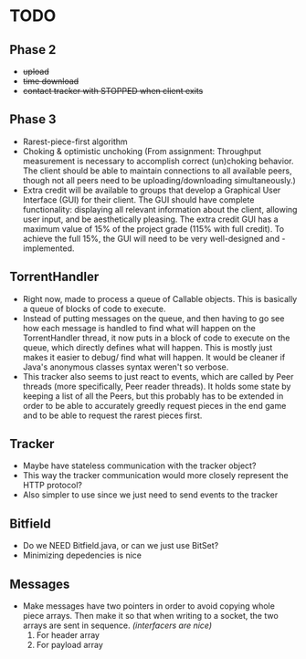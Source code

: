 TODO
====

Phase 2
-------

- ~~upload~~
- ~~time download~~
- ~~contact tracker with STOPPED when client exits~~

Phase 3
-------

- Rarest-piece-first algorithm
- Choking & optimistic unchoking (From assignment:  Throughput measurement is necessary to accomplish correct (un)choking behavior.  The client should be able to maintain connections to all available peers, though not all peers need to be uploading/downloading simultaneously.)
- Extra credit will be available to groups that develop a Graphical User Interface (GUI) for their client.  The GUI should have complete functionality: displaying all relevant information about the client, allowing user input, and be aesthetically pleasing.  The extra credit GUI has a maximum value of 15% of the project grade (115% with full credit).  To achieve the full 15%, the GUI will need to be very well-designed and -implemented.

TorrentHandler
--------------

- Right now, made to process a queue of Callable<Void> objects. This is basically a queue of blocks of code to execute.
- Instead of putting messages on the queue, and then having to go see how each message is handled to find what will happen on the TorrentHandler thread, it now puts in a block of code to execute on the queue, which directly defines what will happen. This is mostly just makes it easier to debug/ find what will happen. It would be cleaner if Java's anonymous classes syntax weren't so verbose.
- This tracker also seems to just react to events, which are called by Peer threads (more specifically, Peer reader threads). It holds some state by keeping a list of all the Peers, but this probably has to be extended in order to be able to accurately greedly request pieces in the end game and to be able to request the rarest pieces first.

Tracker
-------

- Maybe have stateless communication with the tracker object?
- This way the tracker communication would more closely represent the HTTP protocol?
- Also simpler to use since we just need to send events to the tracker

Bitfield
--------

- Do we NEED Bitfield.java, or can we just use BitSet?
- Minimizing depedencies is nice


Messages
--------

- Make messages have two pointers in order to avoid copying whole piece arrays. Then make it so that when writing to a socket, the two arrays are sent in sequence. *(interfacers are nice)*
	1. For header array
	2. For payload array
